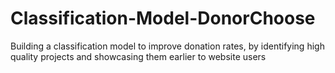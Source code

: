 # Classification-Model-DonorChoose
Building a classification model to improve donation rates, by identifying high quality projects and showcasing them earlier to website users
